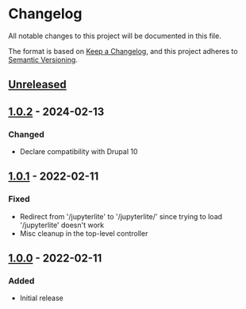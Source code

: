 # Changelog

All notable changes to this project will be documented in this file.

The format is based on [Keep a Changelog](https://keepachangelog.com/en/1.0.0/),
and this project adheres to [Semantic Versioning](https://semver.org/spec/v2.0.0.html).

## [Unreleased]

## [1.0.2] - 2024-02-13

### Changed

- Declare compatibility with Drupal 10

## [1.0.1] - 2022-02-11

### Fixed

- Redirect from '/jupyterlite' to '/jupyterlite/' since trying to load '/jupyterlite' doesn't work
- Misc cleanup in the top-level controller

## [1.0.0] - 2022-02-11

### Added

- Initial release

[unreleased]: https://github.com/symbioquine/drupal_jupyterlite/compare/unbuilt-v1.0.2...HEAD
[1.0.2]: https://github.com/symbioquine/drupal_jupyterlite/compare/unbuilt-v1.0.1...unbuilt-v1.0.2
[1.0.1]: https://github.com/symbioquine/drupal_jupyterlite/compare/unbuilt-v1.0.0...unbuilt-v1.0.1
[1.0.0]: https://github.com/symbioquine/drupal_jupyterlite/releases/tag/unbuilt-v1.0.0
